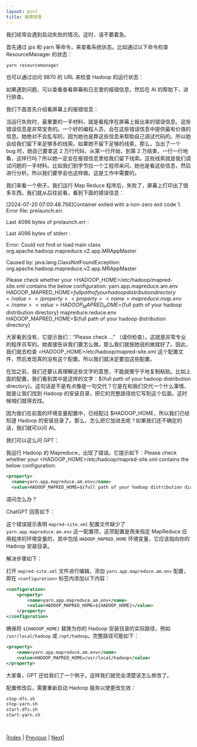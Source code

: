 ```yaml
---
layout: post
title: 故障排查
---
```


我们经常会遇到启动失败的情况。这时，请不要着急。

首先通过 jps 和 yarn 等命令，来查看系统状态。比如通过以下命令检查 ResourceManager 的状态：

```bash
yarn resourcemanager
```

也可以通过访问 9870 的 URL 来检查 Hadoop 的运行状态：

如果遇到问题，可以查看查看屏幕和日志里的报错信息，然后在 AI 的帮助下，进行排查。

我们下面首先介绍看屏幕上的报错信息：

当运行失败时，最重要的一手材料，就是看程序在屏幕上报出来的错误信息。这些错误信息是非常宝贵的。一个好的编程人员，会在这些错误信息中提供最有价值的信息。她绝对不会乱写的，因为她也是靠这些信息来帮助自己调试代码的。所以她会给我们留下来足够多的线索。如果她不留下足够的线索，那么，当出了一个 bug 时，她自己要拿这 2 万行代码，从第一行开始，到第 2 万结束，一行一行地看，这样行吗？所以她一定会在报错信息里给我们留下线索。这些线索就是我们调试问题的一手材料。比如我们到字节拉一个工程师来问，她也是看这些信息，然后进行分析。所以我们要学会也这样做。这是工作中需要的。

我们来看一个例子。我们运行 Map Reduce 程序后，失败了，屏幕上打印出了很多东西。我们就从后往前看，看到下面的错误信息：

[2024-07-20 07:00:48.758]Container exited with a non-zero exit code 1. Error file: prelaunch.err.

Last 4096 bytes of prelaunch.err :

Last 4096 bytes of stderr :

Error: Could not find or load main class org.apache.hadoop.mapreduce.v2.app.MRAppMaster

Caused by: java.lang.ClassNotFoundException: org.apache.hadoop.mapreduce.v2.app.MRAppMaster

Please check whether your <HADOOP_HOME>/etc/hadoop/mapred-site.xml contains the below configuration:
<property>
  <name>yarn.app.mapreduce.am.env</name>
  <value>HADOOP_MAPRED_HOME=${full path of your hadoop distribution directory}</value>
</property>
<property>
  <name>mapreduce.map.env</name>
  <value>HADOOP_MAPRED_HOME=${full path of your hadoop distribution directory}</value>
</property>
<property>
  <name>mapreduce.reduce.env</name>
  <value>HADOOP_MAPRED_HOME=${full path of your hadoop distribution directory}</value>
</property>

大家看到没有，它提示我们：“Please check ...” （请你检查）。这就是非常专业的程序员写的。她直接告诉我们要怎么做。那么我们就按她说的做就好了。因此，我们就去检查 <HADOOP_HOME>/etc/hadoop/mapred-site.xml 这个配置文件，然后发现真的没有这个配置。所以我们就决定要加这些配置。

在加之前，我们还要认真理解这些文字的意思，不能就傻乎乎地复制粘贴。比如上面的配置，我们看到其中是这样的文字：${full path of your hadoop distribution directory}。这句话是不是有点像是一句交代？它是在和我们交代一个什么事情，就是让我们找到 Hadoop 的安装目录，把它的完整路径给它写到这个后面。这时候咱们就得去找。

因为我们在前面的环境变量配置中，已经配过 $HADOOP_HOME，所以我们已经知道 Hadoop 的安装目录了。那么，怎么把它加进去呢？如果我们还不确定的话，我们就可以问 AI。

我们可以这么问 GPT：

我运行 Hadoop 的 Mapreduce，出现了错误。它提示如下：Please check whether your <HADOOP_HOME>/etc/hadoop/mapred-site.xml contains the below configuration:

```xml
<property>
  <name>yarn.app.mapreduce.am.env</name>
  <value>HADOOP_MAPRED_HOME=${full path of your hadoop distribution directory}</value>
```

请问怎么办？

ChatGPT 回答如下：

这个错误提示表明 `mapred-site.xml` 配置文件缺少了 `yarn.app.mapreduce.am.env` 这一配置项，这项配置是用来指定 MapReduce 应用程序的环境变量的，其中包括 `HADOOP_MAPRED_HOME` 环境变量，它应该指向你的 Hadoop 安装目录。

解决步骤如下：

打开 `mapred-site.xml` 文件进行编辑，添加 `yarn.app.mapreduce.am.env` 配置，即在 `<configuration>` 标签内添加以下内容：

```xml
<configuration>
    <property>
        <name>yarn.app.mapreduce.am.env</name>
        <value>HADOOP_MAPRED_HOME=${HADOOP_HOME}</value>
    </property>
</configuration>
```

确保将 `${HADOOP_HOME}` 替换为你的 Hadoop 安装目录的实际路径，例如 `/usr/local/hadoop` 或 `/opt/hadoop`。完整路径可能如下：

```xml
<property>
    <name>yarn.app.mapreduce.am.env</name>
    <value>HADOOP_MAPRED_HOME=/usr/local/hadoop</value>
</property>
```

大家看，GPT 还给我们了一个例子。这样我们就完全清楚该怎么修改了。

配置修改后，需要重新启动 Hadoop 服务以使更改生效：

```bash
stop-dfs.sh
stop-yarn.sh
start-dfs.sh
start-yarn.sh
```

<br/>

|[Index](../) | [Previous](26-submit) | [Next](29-log)|
